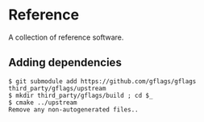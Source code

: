 # Reference

A collection of reference software.

## Adding dependencies

```
$ git submodule add https://github.com/gflags/gflags third_party/gflags/upstream
$ mkdir third_party/gflags/build ; cd $_
$ cmake ../upstream
Remove any non-autogenerated files..
```
